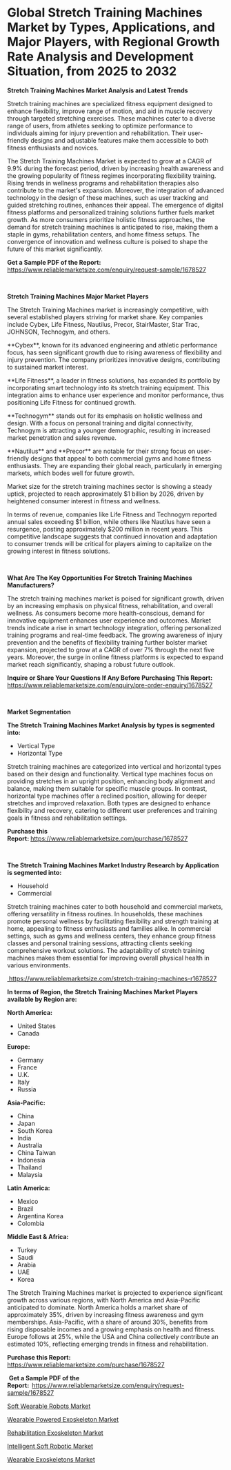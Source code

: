 <p><h1>Global Stretch Training Machines Market by Types, Applications, and Major Players, with Regional Growth Rate Analysis and Development Situation, from 2025 to 2032</h1></p><p><strong>Stretch Training Machines Market Analysis and Latest Trends</strong></p>
<p><p>Stretch training machines are specialized fitness equipment designed to enhance flexibility, improve range of motion, and aid in muscle recovery through targeted stretching exercises. These machines cater to a diverse range of users, from athletes seeking to optimize performance to individuals aiming for injury prevention and rehabilitation. Their user-friendly designs and adjustable features make them accessible to both fitness enthusiasts and novices.</p><p>The Stretch Training Machines Market is expected to grow at a CAGR of 9.9% during the forecast period, driven by increasing health awareness and the growing popularity of fitness regimes incorporating flexibility training. Rising trends in wellness programs and rehabilitation therapies also contribute to the market's expansion. Moreover, the integration of advanced technology in the design of these machines, such as user tracking and guided stretching routines, enhances their appeal. The emergence of digital fitness platforms and personalized training solutions further fuels market growth. As more consumers prioritize holistic fitness approaches, the demand for stretch training machines is anticipated to rise, making them a staple in gyms, rehabilitation centers, and home fitness setups. The convergence of innovation and wellness culture is poised to shape the future of this market significantly.</p></p>
<p><strong>Get a Sample PDF of the Report:&nbsp;</strong> <a href="https://www.reliablemarketsize.com/enquiry/request-sample/1678527?utm_campaign=2130&utm_medium=2&utm_source=Github&utm_content=ia&utm_term=24032025&utm_id=stretch-training-machines">https://www.reliablemarketsize.com/enquiry/request-sample/1678527</a></p>
<p>&nbsp;</p>
<p><strong>Stretch Training Machines Major Market Players</strong></p>
<p><p>The Stretch Training Machines market is increasingly competitive, with several established players striving for market share. Key companies include Cybex, Life Fitness, Nautilus, Precor, StairMaster, Star Trac, JOHNSON, Technogym, and others.</p><p>**Cybex**, known for its advanced engineering and athletic performance focus, has seen significant growth due to rising awareness of flexibility and injury prevention. The company prioritizes innovative designs, contributing to sustained market interest.</p><p>**Life Fitness**, a leader in fitness solutions, has expanded its portfolio by incorporating smart technology into its stretch training equipment. This integration aims to enhance user experience and monitor performance, thus positioning Life Fitness for continued growth.</p><p>**Technogym** stands out for its emphasis on holistic wellness and design. With a focus on personal training and digital connectivity, Technogym is attracting a younger demographic, resulting in increased market penetration and sales revenue.</p><p>**Nautilus** and **Precor** are notable for their strong focus on user-friendly designs that appeal to both commercial gyms and home fitness enthusiasts. They are expanding their global reach, particularly in emerging markets, which bodes well for future growth.</p><p>Market size for the stretch training machines sector is showing a steady uptick, projected to reach approximately $1 billion by 2026, driven by heightened consumer interest in fitness and wellness. </p><p>In terms of revenue, companies like Life Fitness and Technogym reported annual sales exceeding $1 billion, while others like Nautilus have seen a resurgence, posting approximately $200 million in recent years. This competitive landscape suggests that continued innovation and adaptation to consumer trends will be critical for players aiming to capitalize on the growing interest in fitness solutions.</p></p>
<p>&nbsp;</p>
<p><strong>What Are The Key Opportunities For Stretch Training Machines Manufacturers?</strong></p>
<p><p>The stretch training machines market is poised for significant growth, driven by an increasing emphasis on physical fitness, rehabilitation, and overall wellness. As consumers become more health-conscious, demand for innovative equipment enhances user experience and outcomes. Market trends indicate a rise in smart technology integration, offering personalized training programs and real-time feedback. The growing awareness of injury prevention and the benefits of flexibility training further bolster market expansion, projected to grow at a CAGR of over 7% through the next five years. Moreover, the surge in online fitness platforms is expected to expand market reach significantly, shaping a robust future outlook.</p></p>
<p><strong>Inquire or Share Your Questions If Any Before Purchasing This Report:</strong> <a href="https://www.reliablemarketsize.com/enquiry/pre-order-enquiry/1678527?utm_campaign=2130&utm_medium=2&utm_source=Github&utm_content=ia&utm_term=24032025&utm_id=stretch-training-machines">https://www.reliablemarketsize.com/enquiry/pre-order-enquiry/1678527</a></p>
<p>&nbsp;</p>
<p><strong>Market Segmentation</strong></p>
<p><strong>The Stretch Training Machines Market Analysis by types is segmented into:</strong></p>
<p><ul><li>Vertical Type</li><li>Horizontal Type</li></ul></p>
<p><p>Stretch training machines are categorized into vertical and horizontal types based on their design and functionality. Vertical type machines focus on providing stretches in an upright position, enhancing body alignment and balance, making them suitable for specific muscle groups. In contrast, horizontal type machines offer a reclined position, allowing for deeper stretches and improved relaxation. Both types are designed to enhance flexibility and recovery, catering to different user preferences and training goals in fitness and rehabilitation settings.</p></p>
<p><strong>Purchase this Report:&nbsp;</strong><a href="https://www.reliablemarketsize.com/purchase/1678527?utm_campaign=2130&utm_medium=2&utm_source=Github&utm_content=ia&utm_term=24032025&utm_id=stretch-training-machines">https://www.reliablemarketsize.com/purchase/1678527</a></p>
<p>&nbsp;</p>
<p><strong>The Stretch Training Machines Market Industry Research by Application is segmented into:</strong></p>
<p><ul><li>Household</li><li>Commercial</li></ul></p>
<p><p>Stretch training machines cater to both household and commercial markets, offering versatility in fitness routines. In households, these machines promote personal wellness by facilitating flexibility and strength training at home, appealing to fitness enthusiasts and families alike. In commercial settings, such as gyms and wellness centers, they enhance group fitness classes and personal training sessions, attracting clients seeking comprehensive workout solutions. The adaptability of stretch training machines makes them essential for improving overall physical health in various environments.</p></p>
<p><a href="https://www.reliablemarketsize.com/stretch-training-machines-r1678527?utm_campaign=2130&utm_medium=2&utm_source=Github&utm_content=ia&utm_term=24032025&utm_id=stretch-training-machines">&nbsp;https://www.reliablemarketsize.com/stretch-training-machines-r1678527</a></p>
<p><strong>In terms of Region, the Stretch Training Machines Market Players available by Region are:</strong></p>
<p>
    <p> <strong> North America: </strong>
        <ul>
            <li>United States</li>
            <li>Canada</li>
        </ul>
        </p> 
    <p> <strong> Europe: </strong>
        <ul>
            <li>Germany</li>
            <li>France</li>
            <li>U.K.</li>
            <li>Italy</li>
            <li>Russia</li>
        </ul>
        </p> 
    <p> <strong> Asia-Pacific: </strong>
        <ul>
            <li>China</li>
            <li>Japan</li>
            <li>South Korea</li>
            <li>India</li>
            <li>Australia</li>
            <li>China Taiwan</li>
            <li>Indonesia</li>
            <li>Thailand</li>
            <li>Malaysia</li>
        </ul>
        </p> 
    <p> <strong> Latin America: </strong>
        <ul>
            <li>Mexico</li>
            <li>Brazil</li>
            <li>Argentina Korea</li>
            <li>Colombia</li>
        </ul>
        </p> 
    <p> <strong> Middle East & Africa: </strong>
        <ul>
            <li>Turkey</li>
            <li>Saudi</li>
            <li>Arabia</li>
            <li>UAE</li>
            <li>Korea</li>
        </ul>
    </p>
    </p>
<p><p>The Stretch Training Machines market is projected to experience significant growth across various regions, with North America and Asia-Pacific anticipated to dominate. North America holds a market share of approximately 35%, driven by increasing fitness awareness and gym memberships. Asia-Pacific, with a share of around 30%, benefits from rising disposable incomes and a growing emphasis on health and fitness. Europe follows at 25%, while the USA and China collectively contribute an estimated 10%, reflecting emerging trends in fitness and rehabilitation.</p></p>
<p><strong>Purchase this Report: </strong><a href="https://www.reliablemarketsize.com/purchase/1678527?utm_campaign=2130&utm_medium=2&utm_source=Github&utm_content=ia&utm_term=24032025&utm_id=stretch-training-machines">https://www.reliablemarketsize.com/purchase/1678527</a></p>
<p>&nbsp;<strong>Get a Sample PDF of the Report:&nbsp;&nbsp;</strong><a href="https://www.reliablemarketsize.com/enquiry/request-sample/1678527?utm_campaign=2130&utm_medium=2&utm_source=Github&utm_content=ia&utm_term=24032025&utm_id=stretch-training-machines">https://www.reliablemarketsize.com/enquiry/request-sample/1678527</a></p>
<p><strong></strong></p>
<p><p><a href="https://github.com/gfellcincot4/Market-Research-Report-List-1/blob/main/soft-wearable-robots-market.md?utm_campaign=2130&utm_medium=2&utm_source=Github&utm_content=ia&utm_term=24032025&utm_id=stretch-training-machines">Soft Wearable Robots Market</a></p><p><a href="https://github.com/haagarocapmj/Market-Research-Report-List-1/blob/main/wearable-powered-exoskeleton-market.md?utm_campaign=2130&utm_medium=2&utm_source=Github&utm_content=ia&utm_term=24032025&utm_id=stretch-training-machines">Wearable Powered Exoskeleton Market</a></p><p><a href="https://github.com/countpapajwp/Market-Research-Report-List-1/blob/main/rehabilitation-exoskeleton-market.md?utm_campaign=2130&utm_medium=2&utm_source=Github&utm_content=ia&utm_term=24032025&utm_id=stretch-training-machines">Rehabilitation Exoskeleton Market</a></p><p><a href="https://github.com/fallalenoswG/Market-Research-Report-List-1/blob/main/intelligent-soft-robotic-market.md?utm_campaign=2130&utm_medium=2&utm_source=Github&utm_content=ia&utm_term=24032025&utm_id=stretch-training-machines">Intelligent Soft Robotic Market</a></p><p><a href="https://github.com/wraggfomath/Market-Research-Report-List-1/blob/main/wearable-exoskeletons-market.md?utm_campaign=2130&utm_medium=2&utm_source=Github&utm_content=ia&utm_term=24032025&utm_id=stretch-training-machines">Wearable Exoskeletons Market</a></p></p>